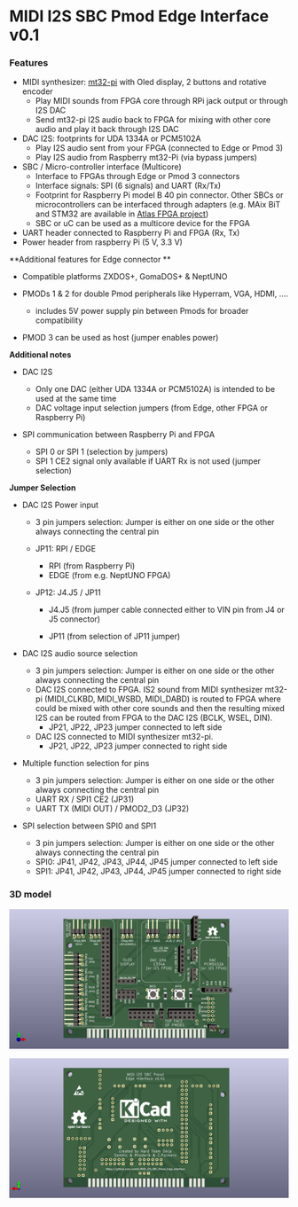 # MIDI I2S SBC Pmod Edge Interface v0.1

### **Features**

* MIDI synthesizer: [mt32-pi](https://github.com/dwhinham/mt32-pi) with Oled display, 2 buttons and rotative encoder 
  * Play MIDI sounds from FPGA core through RPi jack output or through I2S DAC
  * Send mt32-pi I2S audio back to FPGA for mixing with other core audio and play it back through I2S DAC
* DAC I2S: footprints for UDA 1334A or PCM5102A
  * Play I2S audio sent from your FPGA (connected to Edge or Pmod 3)
  * Play I2S audio from Raspberry mt32-Pi (via bypass jumpers)
* SBC / Micro-controller interface (Multicore)
  * Interface to FPGAs through Edge or Pmod 3 connectors
  * Interface signals: SPI (6 signals) and UART (Rx/Tx) 
  * Footprint for Raspberry Pi model B 40 pin connector. Other SBCs or microcontrollers can be interfaced through adapters (e.g. MAix BiT and STM32 are available in [Atlas FPGA project](https://github.com/atlasfpga))
  * SBC or uC can be used as a multicore device for the FPGA
* UART header connected to Raspberry Pi and FPGA (Rx, Tx)
* Power header from raspberry Pi (5 V, 3.3 V)

**Additional features for Edge connector ** 

* Compatible platforms ZXDOS+, GomaDOS+ & NeptUNO

* PMODs 1 & 2 for double Pmod peripherals like Hyperram, VGA, HDMI, .... 
  * includes 5V power supply pin between Pmods  for broader compatibility
* PMOD 3 can be used as host (jumper enables power)



**Additional notes**

* DAC I2S 
  * Only one DAC (either UDA 1334A or PCM5102A) is intended to be used at the same time
  * DAC voltage input selection jumpers (from Edge, other FPGA or Raspberry Pi)

* SPI communication between Raspberry Pi and FPGA
  * SPI 0 or SPI 1 (selection by jumpers)
  * SPI 1 CE2 signal only available if UART Rx is not used (jumper selection)



**Jumper Selection**

* DAC I2S Power input  

  * 3 pin jumpers selection: Jumper is either on one side or the other always connecting the central pin

  * JP11:  RPI / EDGE  

    * RPI (from Raspberry Pi)
    * EDGE (from e.g. NeptUNO FPGA)

  * JP12:  J4.J5 / JP11

    * J4.J5 (from jumper cable connected either to VIN pin from J4 or J5 connector)

    * JP11 (from selection of JP11 jumper)

      

* DAC I2S audio source selection
  * 3 pin jumpers selection: Jumper is either on one side or the other always connecting the central pin
  * DAC I2S connected to FPGA. IS2 sound from MIDI synthesizer mt32-pi (MIDI_CLKBD, MIDI_WSBD, MIDI_DABD) is routed to FPGA where could be mixed with other core sounds and then the resulting mixed I2S can be routed from FPGA to the DAC I2S (BCLK, WSEL, DIN).
    * JP21, JP22, JP23 jumper connected to left side
  * DAC I2S connected to MIDI synthesizer mt32-pi. 
    * JP21, JP22, JP23   jumper connected to right side

* Multiple function selection for pins
  * 3 pin jumpers selection: Jumper is either on one side or the other always connecting the central pin
  * UART RX / SPI1 CE2  (JP31)
  * UART TX (MIDI OUT) / PMOD2_D3  (JP32)
  
* SPI selection between SPI0 and SPI1

  * 3 pin jumpers selection: Jumper is either on one side or the other always connecting the central pin
  * SPI0: JP41, JP42, JP43, JP44, JP45  jumper connected to left side
  * SPI1: JP41, JP42, JP43, JP44, JP45  jumper connected to right side

  

### 3D model

![addon-edge-rpi-i2s-pmod1](addon-edge-rpi-i2s-pmod1.png)



![addon-edge-rpi-i2s-pmod2](addon-edge-rpi-i2s-pmod2.png)
